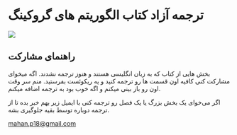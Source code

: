 # ترجمه آزاد کتاب الگوریتم های گروکینگ 

![](https://images-na.ssl-images-amazon.com/images/I/81RkzIXMFxL.jpg)

## راهنمای مشارکت
بخش هایی از کتاب که به زبان انگلیسی هستند و هنوز ترجمه نشدند. اگه میخوای مشارکت کنی کافیه اون قسمت ها رو ترجمه کنید و یه ریکوئست بفرستید. منم سر وقت اون رو باز بینی میکنم و اگه خوب بود به ترجمه اضافه میکنم.

اگر می‌خوای یک بخش بزرگ یا یک فصل رو ترجمه کنی با ایمیل زیر بهم خبر بده تا از ترجمه دوباره توسط بقیه جلوگیری بشه.   

<a dir="ltr" href="mailto:mahan.p18@gmail.com">mahan.p18@gmail.com</a>
